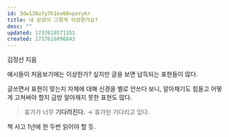 ```yaml
---
id: 3dw138u7y7h1ov60vporykr
title: 내 문장이 그렇게 이상한가요?
desc: ""
updated: 1737618571351
created: 1737616896843
---
```


김정선 지음

예시들이 처음보기에는 이상한가? 싶지만 글을 보면 납득되는 표현들이 많다.

글쓰면서 표현이 맞는지 자체에 대해 신경을 별로 안쓰다 보니, 알아채기도 힘들고 어떻게 고쳐써야 할지 금방 알아채지 못한 표현도 많다.

> 휴가가 너무 **기다려진다.**
> → 휴가만 기다리고 있다.

책 사고 1년에 한 두번 읽어야 할 듯.
